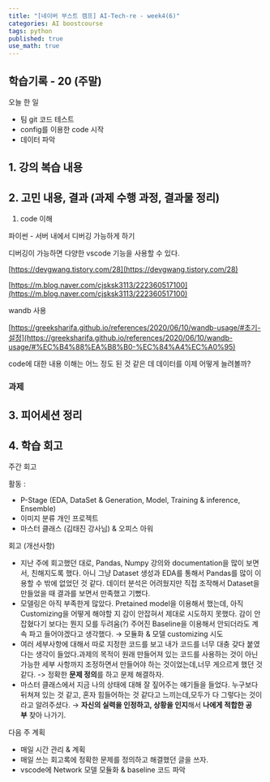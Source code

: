 ```yaml
---
title: "[네이버 부스트 캠프] AI-Tech-re - week4(6)"
categories: AI boostcourse
tags: python
published: true
use_math: true
---
```


## 학습기록 - 20 (주말)

오늘 한 일

- 팀 git 코드 테스트
- config를 이용한 code 시작
- 데이터 파악

## 1. 강의 복습 내용

## 2. 고민 내용, 결과 (과제 수행 과정, 결과물 정리)

1. code 이해

파이썬 - 서버 내에서 디버깅 가능하게 하기

디버깅이 가능하면 다양한 vscode 기능을 사용할 수 있다.

[https://devgwang.tistory.com/28](https://devgwang.tistory.com/28)

[https://m.blog.naver.com/cjsksk3113/222360517100](https://m.blog.naver.com/cjsksk3113/222360517100)

wandb 사용

[https://greeksharifa.github.io/references/2020/06/10/wandb-usage/#초기-설정](https://greeksharifa.github.io/references/2020/06/10/wandb-usage/#%EC%B4%88%EA%B8%B0-%EC%84%A4%EC%A0%95)

code에 대한 내용 이해는 어느 정도 된 것 같은 데 데이터를 이제 어떻게 늘려볼까?

### 과제

## 3. 피어세션 정리

## 4. 학습 회고

주간 회고

활동 :

- P-Stage (EDA, DataSet & Generation, Model, Training & inference, Ensemble)
- 이미지 분류 개인 프로젝트
- 마스터 클래스 (김태진 강사님) & 오피스 아워

회고 (개선사항)

- 지난 주에 회고했던 대로, Pandas, Numpy 강의와 documentation을 많이 보면서, 친해지도록 했다. 아니 그냥 Dataset 생성과 EDA를 통해서 Pandas를 많이 이용할 수 밖에 없었던 것 같다. 데이터 분석은 어려웠지만 직접 조작해서 Dataset을 만들었을 때 결과를 보면서 만족했고 기뻤다.
- 모델링은 아직 부족한게 많았다. Pretained model을 이용해서 했는데, 아직 Customizing을 어떻게 해야할 지 감이 안잡혀서 제대로 시도하지 못했다. 감이 안잡혔다기 보다는 뭔지 모를 두려움(?) 주어진 Baseline을 이용해서 안되더라도 계속 파고 들어야겠다고 생각했다. → 모듈화 & 모델 customizing 시도
- 여러 세부사항에 대해서 따로 지정한 코드를 보고 내가 코드를 너무 대충 갖다 붙였다는 생각이 들었다.과제의 목적이 원래 만들어져 있는 코드를 사용하는 것이 아닌 가능한 세부 사항까지 조정하면서 만들어야 하는 것이었는데,너무 게으르게 했던 것 같다. -> 정확한 **문제 정의**를 하고 문제 해결하자.
- 마스터 클래스에서 지금 나의 상태에 대해 잘 짚어주는 얘기들을 들었다. 누구보다 뒤쳐져 있는 것 같고, 혼자 힘들어하는 것 같다고 느끼는데,모두가 다 그렇다는 것이라고 알려주셨다. → **자신의 실력을 인정하고, 상황을 인지**해서 **나에게 적합한 공부** 찾아 나가기.

다음 주 계획

- 매일 시간 관리 & 계획
- 매일 쓰는 회고록에 정확한 문제를 정의하고 해결했던 글을 쓰자.
- vscode에 Network 모델 모듈화 & baseline 코드 파악